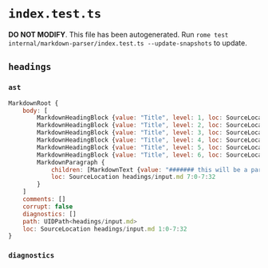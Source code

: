 # `index.test.ts`

**DO NOT MODIFY**. This file has been autogenerated. Run `rome test internal/markdown-parser/index.test.ts --update-snapshots` to update.

## `headings`

### `ast`

```javascript
MarkdownRoot {
	body: [
		MarkdownHeadingBlock {value: "Title", level: 1, loc: SourceLocation headings/input.md 1:0-1:7}
		MarkdownHeadingBlock {value: "Title", level: 2, loc: SourceLocation headings/input.md 2:0-2:8}
		MarkdownHeadingBlock {value: "Title", level: 3, loc: SourceLocation headings/input.md 3:0-3:9}
		MarkdownHeadingBlock {value: "Title", level: 4, loc: SourceLocation headings/input.md 4:0-4:10}
		MarkdownHeadingBlock {value: "Title", level: 5, loc: SourceLocation headings/input.md 5:0-5:11}
		MarkdownHeadingBlock {value: "Title", level: 6, loc: SourceLocation headings/input.md 6:0-6:12}
		MarkdownParagraph {
			children: [MarkdownText {value: "####### this will be a paragraph", loc: SourceLocation headings/input.md 7:0-7:0}]
			loc: SourceLocation headings/input.md 7:0-7:32
		}
	]
	comments: []
	corrupt: false
	diagnostics: []
	path: UIDPath<headings/input.md>
	loc: SourceLocation headings/input.md 1:0-7:32
}
```

### `diagnostics`

```

```
